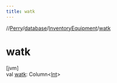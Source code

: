```yaml
---
title: watk
---
```

//[Perry](../../../index.html)/[database](../index.html)/[InventoryEquipment](index.html)/[watk](watk.html)



# watk



[jvm]\
val [watk](watk.html): Column&lt;[Int](https://kotlinlang.org/api/latest/jvm/stdlib/kotlin/-int/index.html)&gt;




